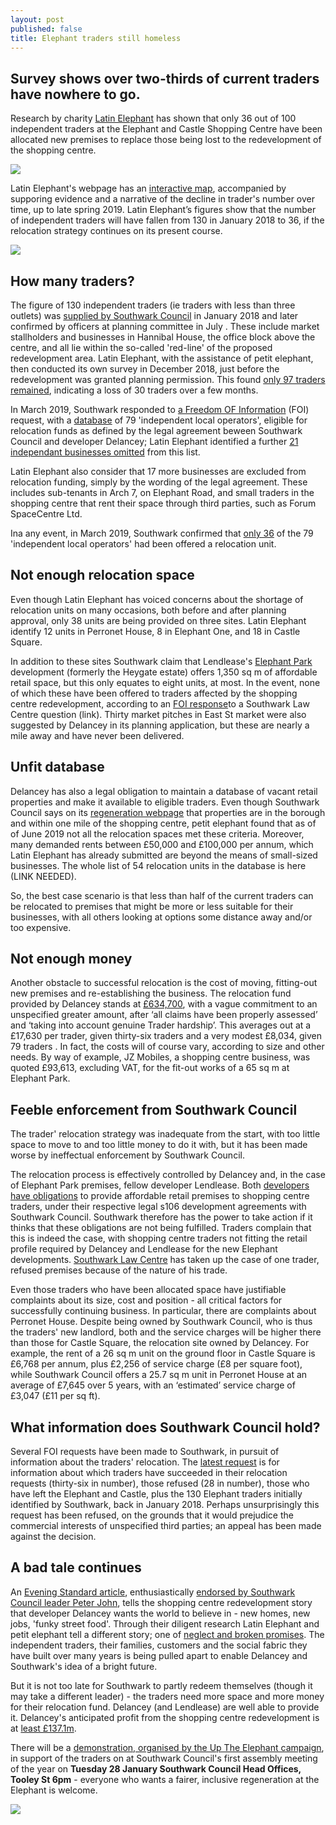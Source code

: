 ```yaml
---
layout: post
published: false
title: Elephant traders still homeless
---
```

## Survey shows over two-thirds of current traders have nowhere to go.

Research by charity [Latin Elephant](https://latinelephant.org/) has shown that only 36 out of 100 independent traders at the Elephant and Castle Shopping Centre have been allocated new premises to replace those being lost to the redevelopment of the shopping centre.

![](http://35percent.org/img/traderscomp.jpeg)

Latin Elephant's webpage  has an [interactive map](https://latinelephant.org/map/#Q5), accompanied by supporing evidence and a narrative of the decline in trader's number over time, up to late spring 2019.  Latin Elephant’s figures show that the number of independent traders will have fallen from 130 in January 2018 to 36, if the relocation strategy continues on its present course.  

![](http://35percent.org/img/latinelephantmap.png)

## How many traders?

The figure of 130 independent traders (ie traders with less than three outlets) was [supplied by Southwark Council](https://pbs.twimg.com/media/DwEQ6HqW0AEbC6W.jpg:large) in January 2018 and later confirmed by officers at planning committee in July .  These include market stallholders and businesses in Hannibal House, the office block above the centre, and all lie within the so-called 'red-line' of the proposed redevelopment area.  Latin Elephant, with the assistance of petit elephant, then conducted its own survey in December 2018, just before the redevelopment was granted planning permission. This found [only 97 traders remained](https://latinelephant.org/map/#Q7), indicating a loss of 30 traders over a few months.

In March 2019, Southwark responded to [a Freedom OF Information](https://www.whatdotheyknow.com/request/independently_owned_retail_busin?nocache=incoming-1334948#incoming-1334948) (FOI) request, with a [database](https://www.whatdotheyknow.com/request/555280/response/1334948/attach/2/190321%20For%20FOI%20EC%20traders.pdf%201037530.pdf) of 79 'independent local operators', eligible for relocation funds as defined by the legal agreement beween Southwark Council and developer Delancey; Latin Elephant identified a further [21 independant businesses omitted](https://latinelephant.org/map/#Q7) from this list.  

Latin Elephant also consider that 17 more businesses are excluded from relocation funding, simply by the wording of the legal agreement. These includes sub-tenants in Arch 7, on Elephant Road, and small traders in the shopping centre that rent their space through third parties, such as Forum SpaceCentre Ltd.

Ina any event, in March 2019, Southwark confirmed that [only 36](https://twitter.com/kieronjwilliams/status/1108781273630289920?s=12) of the 79 'independent local operators' had been offered a relocation unit.

## Not enough relocation space

Even though Latin Elephant has voiced concerns about the shortage of relocation units on many occasions, both before and after planning approval, only 38 units are being provided on three sites.  Latin Elephant identify 12 units in  Perronet House, 8 in Elephant One, and 18 in Castle Square. 

In addition to these sites Southwark claim that Lendlease's [Elephant Park](https://www.elephantpark.co.uk/about-elephant-park/) development (formerly the Heygate estate) offers 1,350 sq m of affordable retail space, but this only equates to eight units, at most.  In the event, none of which these have been offered to traders affected by the shopping centre redevelopment, according to an [FOI response](https://docdro.id/R6YTe4e)to a Southwark Law Centre question (link).  Thirty market pitches in East St market were also suggested by Delancey in its planning application, but these are nearly a mile away and have never been delivered. 


## Unfit database

Delancey has also a legal obligation to maintain a database of vacant retail properties and make it available to eligible traders. Even though Southwark Council says on its [regeneration webpage](https://www.southwark.gov.uk/regeneration/elephant-and-castle?chapter=20) that properties are in the borough and within one mile of the shopping centre, petit elephant found that as of  of June 2019 not all the relocation spaces met these criteria. Moreover, many demanded rents between £50,000 and £100,000 per annum, which Latin Elephant has already submitted are beyond the means of small-sized businesses.  The whole list of 54 relocation units in the database is here (LINK NEEDED).

So, the best case scenario is that less than half of the current traders can be relocated to premises that might be more or less suitable for their businesses, with all others looking at options some distance away and/or too expensive.

## Not enough money

Another obstacle to successful relocation is the cost of moving, fitting-out new premises and re-establishing the business.  The relocation fund provided by Delancey stands at [£634,700](https://www.southwark.gov.uk/regeneration/elephant-and-castle?chapter=20), with a vague commitment to an unspecified greater amount, after ‘all claims have been properly assessed’ and ‘taking into account genuine Trader hardship’.  This averages out at a £17,630 per trader, given thirty-six traders and a very modest £8,034, given 79 traders .  In fact, the costs will of course vary, according to size and other needs. By way of example, JZ Mobiles, a shopping centre business, was quoted £93,613, excluding VAT, for the fit-out works of a 65 sq m at Elephant Park.

## Feeble enforcement from Southwark Council

The trader' relocation strategy was inadequate from the start, with too little space to move to and too little money to do it with, but it has been made worse by ineffectual enforcement by  Southwark Council.

The relocation process is effectively controlled by Delancey and, in the case of Elephant Park premises, fellow developer Lendlease. Both [developers have obligations](https://www.southwark.gov.uk/regeneration/elephant-and-castle?chapter=20) to provide affordable retail premises to shopping centre traders, under their respective legal s106 development agreements with Southwark Council.  Southwark therefore has the power to take action if it thinks that these obligations are not being fulfilled.  Traders complain that this is indeed the case, with shopping centre traders not fitting the retail profile required by Delancey and Lendlease for the new Elephant developments.  [Southwark Law Centre](http://www.southwarklawcentre.org.uk/) has taken up the case of one trader, refused premises because of the nature of his trade.

Even those traders who have been allocated space have justifiable complaints about its size, cost and position - all critical factors for successfully continuing business. In particular, there are complaints about Perronet House.  Despite being owned by Southwark Council, who is thus the traders' new landlord, both and the service charges will be higher there than those for Castle Square, the relocation site owned by Delancey. For example, the rent of a 26 sq m unit on the ground floor in Castle Square is £6,768 per annum, plus £2,256 of service charge (£8 per square foot), while Southwark Council offers a 25.7 sq m unit in Perronet House at an average of £7,645 over 5 years, with an ‘estimated’ service charge of £3,047 (£11 per sq ft).

## What information does Southwark Council hold?

Several FOI requests have been made to Southwark, in pursuit of information about the traders' relocation. The [latest request](https://www.whatdotheyknow.com/request/independent_traders_in_elephant?unfold=1#incoming-1456513) is for information about which traders have succeeded in their relocation requests (thirty-six in number), those refused (28 in number), those who have left the Elephant and Castle, plus the 130 Elephant traders initially identified by Southwark, back in January 2018.  Perhaps unsurprisingly this request has been refused, on the grounds that it would prejudice the commercial interests of unspecified third parties; an appeal has been made against the decision.

## A bad tale continues

An [Evening Standard article](https://www.homesandproperty.co.uk/area-guides/southwark-borough/elephant-and-castle/living-in-elephant-castle-area-guide-to-homes-schools-and-transport-links-a135826.html), enthusiastically [endorsed by Southwark Council leader Peter John](https://twitter.com/peterjohn6/status/1214971921277890560), tells the shopping centre redevelopment story that developer Delancey wants the world  to believe in - new homes, new jobs, 'funky street food'.  Through their diligent research Latin Elephant and petit elephant tell a different story; one of [neglect and broken promises](http://35percent.org/2017-04-02-traders-charter-broken-promises/). The independent  traders, their families, customers and the social fabric they have built over many years is being pulled apart to enable Delancey and Southwark's idea of a bright future. 

But it is not too late for Southwark to partly redeem themselves (though it may take a different leader) - the traders need more space and more money for their relocation fund.  Delancey (and Lendlease) are well able to provide it.  Delancey's anticipated profit from the shopping centre redevelopment is at [least £137.1m](http://35percent.org/2018-07-02-viability-and-delancey/).

There will be a [demonstration, organised by the Up The Elephant campaign](https://twitter.com/UpTheElephant_), in support of the traders on at Southwark Council's first assembly meeting of the year on **Tuesday 28 January Southwark Council Head Offices, Tooley St 6pm** - everyone who wants a fairer, inclusive regeneration at the Elephant is welcome.

![](http://35percent.org/img/jan2020protest.jpg)
